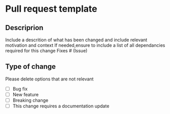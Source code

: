 # Pull request template

## Descriprion
Include a descrition of what has been changed and include relevant motivation and context
If needed,ensure to include a list of all dependancies required for this change
Fixes  # (Issue)

## Type of change
Please delete options that are not relevant

- [ ] Bug fix
- [ ] New feature
- [ ] Breaking change
- [ ] This change requires a documentation update
